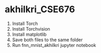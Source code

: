 # akhilkri_CSE676

1) Install Torch
2) Install Torchvision
3) Install matplotlib
4) Save both files to the same folder
5) Run fnn_mnist_akhilkri jupyter notebook
